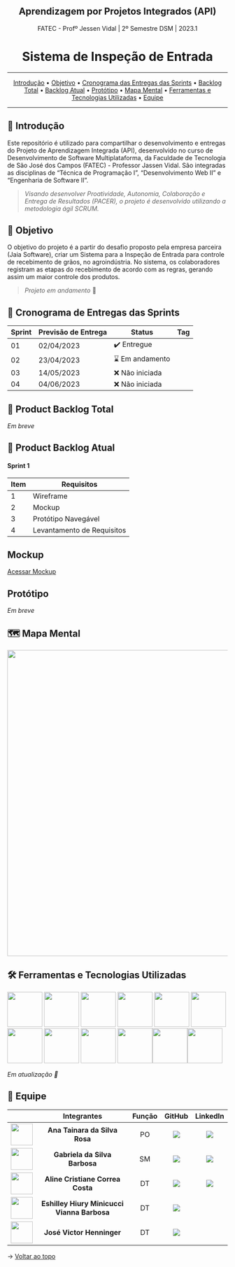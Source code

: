 ## <div align="center"> Aprendizagem por Projetos Integrados (API)</div>
<div align="center">FATEC - Profº Jessen Vidal | 2º Semestre DSM | 2023.1</div>
 
# <div align="center"> Sistema de Inspeção de Entrada</div>
 
<span id="topo">
 
<hr>
<p align="center">
 <a href="#introducao">Introdução</a> •
 <a href="#objetivo">Objetivo</a> •
 <a href="#cronograma">Cronograma das Entregas das Sprints</a> •
 <a href="#pbtotal">Backlog Total</a> •
 <a href="#pbatual">Backlog Atual</a> •
  <a href="#prototipo">Protótipo</a> •
 <a href="#mapamental">Mapa Mental</a> •
 <a href="#tecnologia">Ferramentas e Tecnologias Utilizadas</a> •
 <a href="#equipe">Equipe</a> 
</p>
<hr>

## :page_facing_up:  Introdução <a id="introducao"></a>

Este repositório é utilizado para compartilhar o desenvolvimento e entregas do Projeto de Aprendizagem Integrada (API), desenvolvido no curso de Desenvolvimento de Software Multiplataforma, da Faculdade de Tecnologia de São José dos Campos (FATEC) - Professor Jassen Vidal.
São integradas as disciplinas de “Técnica de Programação I”, “Desenvolvimento Web II” e “Engenharia de Software II”. 
> _Visando desenvolver Proatividade, Autonomia, Colaboração e Entrega de Resultados (PACER), o projeto é desenvolvido utilizando a metodologia ágil SCRUM._


## :dart: Objetivo <a id="objetivo"></a>
O objetivo do projeto é a partir do desafio proposto pela empresa parceira (Jaia Software), criar um Sistema para a Inspeção de Entrada para controle de recebimento de grãos, no agroindústria. No sistema, os colaboradores registram as etapas do recebimento de acordo com as regras, gerando assim um maior controle dos produtos.
<br>
>_Projeto em andamento_ 🚧

## :checkered_flag: Cronograma de Entregas das Sprints <a id="cronograma"></a>
|Sprint|Previsão de Entrega|Status|Tag|
|-------|-------------------|------|------|
| 01 | 02/04/2023 | ✔️ Entregue | |
| 02 | 23/04/2023 | ⌛ Em andamento | |
| 03 | 14/05/2023 | ❌ Não iniciada | |
| 04 | 04/06/2023 | ❌ Não iniciada | |
 

## :pencil: Product Backlog Total <a id="pbtotal"></a>
 _Em breve_

## :pencil: Product Backlog Atual <a id="pbatual"></a>
#### Sprint 1
|Item|Requisitos|
|------|----------|
|1|Wireframe|
|2|Mockup|
|3|Protótipo Navegável|
|4|Levantamento de Requisitos|

## Mockup 
[Acessar Mockup](https://www.figma.com/file/1oyCYA2arQPDgpHGzofpQT/mockup?node-id=0%3A1&t=eHcDVI6zLe6ueaD8-1)

## Protótipo <a id="prototipo"></a>
_Em breve_

## 🗺️ Mapa Mental <a id="mapamental"></a>

<div align="center">
<img src="https://user-images.githubusercontent.com/112491854/228823336-092aad67-4de2-4a9e-a11f-3b6c0fcab6c4.png" width="700px"/>
</div>

## 🛠️ Ferramentas e Tecnologias Utilizadas <a id="tecnologia"></a>
<img src= https://user-images.githubusercontent.com/112491854/228847483-3667d544-193e-416e-8104-0aded891330f.png  width="80px"/> <img src= https://user-images.githubusercontent.com/112491854/228846681-968964d6-8afa-43f8-95d4-0684a36f3136.png width="80px"/> <img src="https://user-images.githubusercontent.com/112491854/228879118-c7c1a761-a37a-4f42-8579-b4c7c4172b40.png" width="80px"/> <img src="https://cdn.jsdelivr.net/gh/devicons/devicon/icons/jira/jira-original-wordmark.svg" width="80px"/> <img src="https://cdn.jsdelivr.net/gh/devicons/devicon/icons/git/git-original-wordmark.svg" width="80px"/> <img src="https://cdn.jsdelivr.net/gh/devicons/devicon/icons/github/github-original-wordmark.svg" width="80px"/> <img src="https://cdn.jsdelivr.net/gh/devicons/devicon/icons/slack/slack-original-wordmark.svg"  width="80px" /> <img src="https://cdn.jsdelivr.net/gh/devicons/devicon/icons/figma/figma-original.svg" width="80px"/> <img src="https://cdn.jsdelivr.net/gh/devicons/devicon/icons/vscode/vscode-original-wordmark.svg" width="80px"/> <img src= "https://user-images.githubusercontent.com/112491854/228849126-b0056cb9-bbf4-4c14-a6e3-3a09cceeef9c.png" width="80px"/><img src="https://cdn.jsdelivr.net/gh/devicons/devicon/icons/html5/html5-original-wordmark.svg" width="80px"/><img src="https://user-images.githubusercontent.com/112491854/228893785-ffa83f1d-188d-434f-9b0a-85c757547766.jpg" width="80px"/>
          
_Em atualização 🚧_



## :busts_in_silhouette: Equipe <a id="equipe"></a>
||Integrantes|Função|GitHub|LinkedIn|
|--|-----------|------|------|--------|
|<div align="center"><img src="https://user-images.githubusercontent.com/112491854/228825945-ac0c371f-4763-4dbe-95bf-f34a9dd2128b.jpeg" width=50></div>|<div align="center">**Ana Tainara da Silva Rosa**|<div align="center">PO|<div align="center"><a href="https://github.com/anatainararosa"><img src="https://img.shields.io/badge/GitHub-100000?style=for-the-badge&logo=github&logoColor=white"></a>|<div align="center"><a href="https://www.linkedin.com/in/anatainararosa"><img src="https://img.shields.io/badge/LinkedIn-0077B5?style=for-the-badge&logo=linkedin&logoColor=white"></a>
|<div align="center"><img src="https://user-images.githubusercontent.com/112491854/228825629-e69d378e-1c29-4436-9aa5-b591b667f0d8.jpeg" width=50></div>|<div align="center">**Gabriela da Silva Barbosa**|<div align="center">SM|<div align="center"><a href="https://github.com/gabidsbarbosa"><img src="https://img.shields.io/badge/GitHub-100000?style=for-the-badge&logo=github&logoColor=white"></a>|<div align="center"><a href="https://www.linkedin.com/in/gabrieladsbarbosa/"><img src="https://img.shields.io/badge/LinkedIn-0077B5?style=for-the-badge&logo=linkedin&logoColor=white"></a>
|<div align="center"><img src="https://user-images.githubusercontent.com/86271800/194735729-e1a6aea7-ec46-4318-83b1-51a4958f6fc1.jpeg" width=50></div>|<div align="center">**Aline Cristiane Correa Costa**|<div align="center">DT|<div align="center"><a href="https://github.com/acorreac"><img src="https://img.shields.io/badge/GitHub-100000?style=for-the-badge&logo=github&logoColor=white"></a>|<div align="center"><a href="https://www.linkedin.com/in/alinecorrea/"><img src="https://img.shields.io/badge/LinkedIn-0077B5?style=for-the-badge&logo=linkedin&logoColor=white"></a>
|<div align="center"><img src="https://user-images.githubusercontent.com/86271800/194737614-116ff444-4c9b-4448-b0b3-8dad2d650c4d.jpeg" width=50></div>|<div align="center">**Eshilley Hiury Minicucci Vianna Barbosa**|<div align="center">DT|<div align="center"><a href="https://github.com/EshilleyBa"><img src="https://img.shields.io/badge/GitHub-100000?style=for-the-badge&logo=github&logoColor=white"></a>| |
|<div align="center"><img src="https://user-images.githubusercontent.com/112491854/228825500-651c1ea1-2272-42c8-9dbf-33055bcc34a1.jpeg" width=50></div>|<div align="center">**José Victor Henninger**|<div align="center">DT|<div align="center"><a href="https://github.com/HenningerJv"><img src="https://img.shields.io/badge/GitHub-100000?style=for-the-badge&logo=github&logoColor=white"></a>|  |

 → [Voltar ao topo](#topo)
